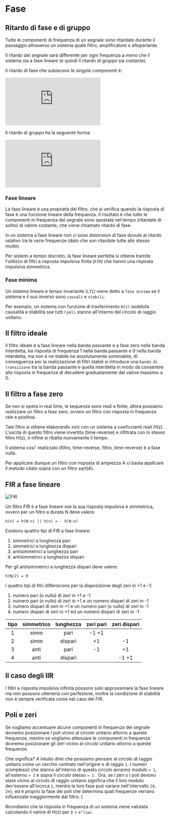 # Fase

## Ritardo di fase e di gruppo

Tutte le componenti di frequenza di un segnale sono ritardate durante il
passaggio attraverso un sistema quale filtro, amplificatore o altoparlante.

Il ritardo del segnale sarà differente per ogni frequenza a meno che il
sistema sia a fase lineare (e quindi il ritardo di gruppo sia costante).

Il ritardo di fase che subiscono le singole componenti è: 

![Phase_Delay](http://latex.codecogs.com/gif.latex?tp%28%5Comega%29%20%3D%20-%20%5Cfrac%7B%5CTheta%28%5Comega%29%7D%7B%5Comega%7D)

Il ritardo di gruppo ha la seguente forma: 

![Group_Delay](http://latex.codecogs.com/gif.latex?tg%28%5Comega%29%20%3D%20-%20%5Cfrac%7Bd%5CTheta%28%5Comega%29%7D%7Bd%5Comega%7D)

### Fase lineare

La fase lineare è una proprietà del filtro, che si verifica quando la risposta
di fase è una funzione lineare della frequenza. Il risultato è che tutte le
componenti in frequenza del segnale sono spostate nel tempo (ritardate di
solito) di valore costante, che viene chiamato ritardo di fase.

In un sistema a fase lineare non ci sono distorsioni di fase dovute al ritardo
relativo tra le varie frequenze (dato che son ritardate tutte allo stesso modo).

Per sistemi a tempo discreto, la fase lineare perfetta si ottiene tramite
l'utilizzo di filtri a risposta impulsiva finita (`FIR`) che hanno una risposta
impulsiva simmetrica.

### Fase minima

Un sistema lineare e tempo invariante (`LTI`) viene detto a `fase minima` se il
sistema e il suo inverso sono `casuali` e `stabili`.

Per esempio, un sistema con funzione di trasferimento `H(z)` soddisfa causalità
e stabilità sse tutti i `poli` stanno all'interno del circolo di raggio
unitario.

## Il filtro ideale

Il filtro ideale è a fase lineare nella banda passante e a fase zero nella banda
interdetta, ha risposta di frequenza 1 nella banda passante e 0 nella banda
interdetta, ma non è ne stabile ne assolutamente sommabile, di conseguenza per
la realizzazione di filtri stabili si introduce una `banda di transizione` tra
la banda passante e quella interdetta in modo da consentire alla risposta in
frequenza di decadere graduatamente dal valore massimo a 0. 

## Il filtro a fase zero

Se non si opera in real time, le sequenze sono reali e finite, allora possiamo
realizzare un filtro a fase zero, ovvero un filtro con risposta in frequenza
rale e positiva. 

Tale filtro si ottiene elaborando x(n) con un sistema a coeficcienti reali H(z).
L'uscita di questo filtro viene invertita (time-reverse) e rifiltrata con lo
stesso filtro H(z), e infine si ribalta nuovamente il tempo.

Il sistema cosi' realizzato (filtro, time-reverse, filtro, time-reverse) è a
fase nulla.

Per applicare dunque un filtro con risposta di ampiezza A ci basta applicare il
metodo citato sopra con un filtro sqrt(A).

## FIR a fase lineare

![FIR](https://upload.wikimedia.org/wikipedia/commons/thumb/9/9b/FIR_Filter.svg/800px-FIR_Filter.svg.png)

Un filtro FIR è a fase lineare sse la sua risposta impulsiva è simmetrica,
ovvero per un filtro a durata N deve valere: 

    h(n) = h(N-n) || h(n) = - h(N-n)

Esistono quattro tipi di FIR a fase lineare:

1. simmetrici a lunghezza pari
2. simmetrici a lunghezza dispari
3. antisimmetrici a lunghezza pari 
4. antisimmetrici a lunghezza dispari

Per gli antisimmetrici a lunghezza dispari deve valere:
    
    h(N/2) = 0

I quattro tipi di fitri differiscono per la disposizione degli zeri in +1 e -1:

1. numero pari (o nullo) di zeri in +1 e -1 
2. numero pari (o nullo) di zeri in +1 e un numero dispari di zeri in
   -1
3. numero dispari di zeri in +1 e un numero pari (o nullo) di zeri in
   -1
4. numero dispari di zeri in +1 ed un numero dispari di zeri in -1


| tipo | simmetrico | lunghezza | zeri pari  | zeri dispari |
|:----:|:----------:|:---------:|:----------:|:------------:|
| 1    |    simm    |   pari    |  -1 +1     |              |
| 2    |    simm    |  dispari  |    +1      |      -1      |
| 3    |    anti    |   pari    |    -1      |      +1      |
| 4    |    anti    |  dispari  |            |    -1 +1     |

## Il caso degli IIR

I filtri a risposta impulsiva infinita possono solo approssimare la fase lineare
ma non possono ottenerla con perfezione, inoltre la condizione di stabilità non
è sempre verificata come nel caso dei FIR.

## Poli e zeri

Se vogliamo accentuare alcune componenti in frequenza del segnale dovremo
posizionare i poli vicino al circolo unitario attorno a queste frequenze, mentre
se vogliamo attenuare le componenti in frequenza dovremo posizionare gli zeri
vicino al circolo unitario attorno a queste frequenze.

Che significa? A intuito direi che possiamo pensare al circolo di raggio unitario come un cerchio centrato nell'origine e di raggio `1`. I numeri (complessi) che stanno all'interno di questo circolo avranno modulo `< 1`, all'esterno `> 1` e sopra il circolo stesso `= 1` . Ora, se i zeri o i poli devono stare vicino al circolo di raggio unitario significa che il loro modulo dev'essere all'incirca `1`, mentre la loro fase può variare nell'intervallo `[0, 2π]`, ed è proprio la fase dei poli che determina quali frequenze verrano influenzate maggiormente dal filtro. (

Ricordiamo che la risposta in frequenza di un sistema viene valutata calcolando il valore di H(z) per z = `e^(iω)`.

